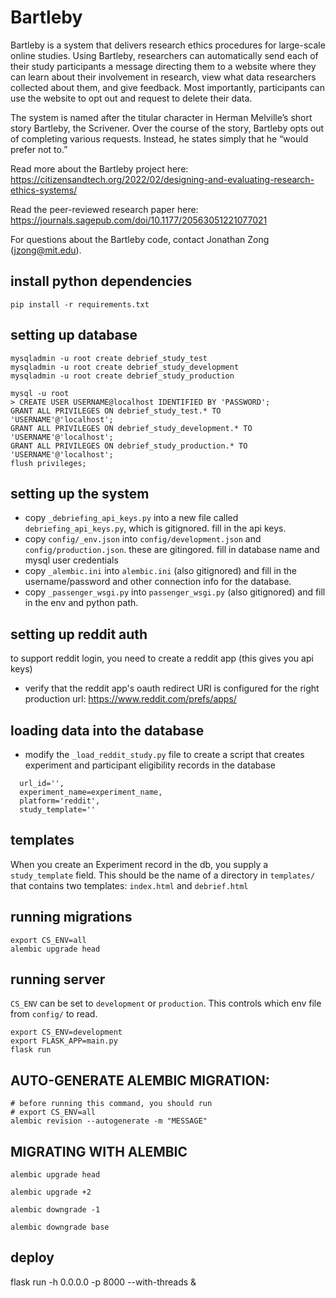 # Bartleby

Bartleby is a system that delivers research ethics procedures for large-scale online studies. Using Bartleby, researchers can automatically send each of their study participants a message directing them to a website where they can learn about their involvement in research, view what data researchers collected about them, and give feedback. Most importantly, participants can use the website to opt out and request to delete their data.

The system is named after the titular character in Herman Melville’s short story Bartleby, the Scrivener. Over the course of the story, Bartleby opts out of completing various requests. Instead, he states simply that he “would prefer not to.”

Read more about the Bartleby project here: https://citizensandtech.org/2022/02/designing-and-evaluating-research-ethics-systems/

Read the peer-reviewed research paper here: https://journals.sagepub.com/doi/10.1177/20563051221077021

For questions about the Bartleby code, contact Jonathan Zong (jzong@mit.edu).

## install python dependencies
```
pip install -r requirements.txt
```

## setting up database
```
mysqladmin -u root create debrief_study_test
mysqladmin -u root create debrief_study_development
mysqladmin -u root create debrief_study_production

mysql -u root
> CREATE USER USERNAME@localhost IDENTIFIED BY 'PASSWORD';
GRANT ALL PRIVILEGES ON debrief_study_test.* TO 'USERNAME'@'localhost';
GRANT ALL PRIVILEGES ON debrief_study_development.* TO 'USERNAME'@'localhost';
GRANT ALL PRIVILEGES ON debrief_study_production.* TO 'USERNAME'@'localhost';
flush privileges;
```

## setting up the system

- copy `_debriefing_api_keys.py` into a new file called `debriefing_api_keys.py`, which is gitignored. fill in the api keys.
- copy `config/_env.json` into `config/development.json` and `config/production.json`. these are gitingored. fill in database name and mysql user credentials
- copy `_alembic.ini` into `alembic.ini` (also gitignored) and fill in the username/password and other connection info for the database.
- copy `_passenger_wsgi.py` into `passenger_wsgi.py` (also gitignored) and fill in the env and python path.

## setting up reddit auth

to support reddit login, you need to create a reddit app (this gives you api keys)

- verify that the reddit app's oauth redirect URI is configured for the right production url: https://www.reddit.com/prefs/apps/

## loading data into the database

- modify the `_load_reddit_study.py` file to create a script that creates experiment and participant eligibility records in the database

```
  url_id='',
  experiment_name=experiment_name,
  platform='reddit',
  study_template=''
```

## templates

When you create an Experiment record in the db, you supply a `study_template` field. This should be the name of a directory in `templates/` that contains two templates: `index.html` and `debrief.html`


## running migrations
```
export CS_ENV=all
alembic upgrade head
```

## running server

`CS_ENV` can be set to `development` or `production`. This controls which env file from `config/` to read.

```
export CS_ENV=development
export FLASK_APP=main.py
flask run
```

## AUTO-GENERATE ALEMBIC MIGRATION:
```
# before running this command, you should run
# export CS_ENV=all
alembic revision --autogenerate -m "MESSAGE"
```

## MIGRATING WITH ALEMBIC
```
alembic upgrade head

alembic upgrade +2

alembic downgrade -1

alembic downgrade base

```

## deploy

flask run -h 0.0.0.0 -p 8000 --with-threads &
